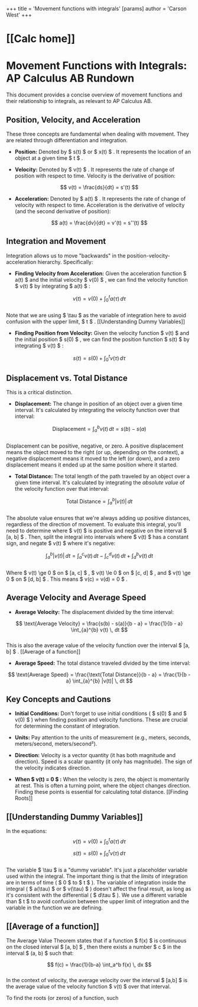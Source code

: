 +++
 title = 'Movement functions with integrals'
[params]
	author = 'Carson West'
+++
# [[Calc home]]
# Movement Functions with Integrals: AP Calculus AB Rundown

This document provides a concise overview of movement functions and their relationship to integrals, as relevant to AP Calculus AB.

## Position, Velocity, and Acceleration

These three concepts are fundamental when dealing with movement.  They are related through differentiation and integration.

*   **Position:** Denoted by  $ s(t) $  or  $ x(t) $ .  It represents the location of an object at a given time  $ t $ .

*   **Velocity:** Denoted by  $ v(t) $ .  It represents the rate of change of position with respect to time.  Velocity is the derivative of position:

 $$ v(t) = \frac{ds}{dt} = s'(t) $$  
*   **Acceleration:** Denoted by  $ a(t) $ .  It represents the rate of change of velocity with respect to time.  Acceleration is the derivative of velocity (and the second derivative of position):

 $$ a(t) = \frac{dv}{dt} = v'(t) = s''(t) $$  
## Integration and Movement

Integration allows us to move "backwards" in the position-velocity-acceleration hierarchy.  Specifically:

*   **Finding Velocity from Acceleration:**  Given the acceleration function  $ a(t) $  and the initial velocity  $ v(0) $ , we can find the velocity function  $ v(t) $  by integrating  $ a(t) $ :

 $$ v(t) = v(0) + \int_{0}^{t} a(\tau) \, d\tau $$  
Note that we are using  $ \tau $  as the variable of integration here to avoid confusion with the upper limit,  $ t $ . [[Understanding Dummy Variables]]

*   **Finding Position from Velocity:** Given the velocity function  $ v(t) $  and the initial position  $ s(0) $ , we can find the position function  $ s(t) $  by integrating  $ v(t) $ :

 $$ s(t) = s(0) + \int_{0}^{t} v(\tau) \, d\tau $$  
## Displacement vs. Total Distance

This is a critical distinction.

*   **Displacement:** The change in position of an object over a given time interval.  It's calculated by integrating the velocity function over that interval:

 $$ \text{Displacement} = \int_{a}^{b} v(t) \, dt = s(b) - s(a) $$  
Displacement can be positive, negative, or zero.  A positive displacement means the object moved to the right (or up, depending on the context), a negative displacement means it moved to the left (or down), and a zero displacement means it ended up at the same position where it started.

*   **Total Distance:** The total length of the path traveled by an object over a given time interval.  It's calculated by integrating the *absolute value* of the velocity function over that interval:

 $$ \text{Total Distance} = \int_{a}^{b} |v(t)| \, dt $$  
The absolute value ensures that we're always adding up positive distances, regardless of the direction of movement. To evaluate this integral, you'll need to determine where  $ v(t) $  is positive and negative on the interval  $ [a, b] $ .  Then, split the integral into intervals where  $ v(t) $  has a constant sign, and negate  $ v(t) $  where it's negative:

 $$ \int_{a}^{b} |v(t)| \, dt = \int_{a}^{c} v(t) \, dt - \int_{c}^{d} v(t) \, dt + \int_{d}^{b} v(t) \, dt $$  
Where  $ v(t) \ge 0 $  on  $ [a, c] $ ,  $ v(t) \le 0 $  on  $ [c, d] $ , and  $ v(t) \ge 0 $  on  $ [d, b] $ .  This means  $ v(c) = v(d) = 0 $ .

## Average Velocity and Average Speed

*   **Average Velocity:** The displacement divided by the time interval:

 $$ \text{Average Velocity} = \frac{s(b) - s(a)}{b - a} = \frac{1}{b - a} \int_{a}^{b} v(t) \, dt $$  
This is also the average value of the velocity function over the interval  $ [a, b] $ . [[Average of a function]]

*   **Average Speed:** The total distance traveled divided by the time interval:

 $$ \text{Average Speed} = \frac{\text{Total Distance}}{b - a} = \frac{1}{b - a} \int_{a}^{b} |v(t)| \, dt $$  
## Key Concepts and Cautions

*   **Initial Conditions:** Don't forget to use initial conditions ( $ s(0) $  and  $ v(0) $ ) when finding position and velocity functions. These are crucial for determining the constant of integration.

*   **Units:** Pay attention to the units of measurement (e.g., meters, seconds, meters/second, meters/second²).

*   **Direction:** Velocity is a vector quantity (it has both magnitude and direction). Speed is a scalar quantity (it only has magnitude).  The sign of the velocity indicates direction.

*   **When  $ v(t) = 0 $ :**  When the velocity is zero, the object is momentarily at rest.  This is often a turning point, where the object changes direction.  Finding these points is essential for calculating total distance.
[[Finding Roots]]

## [[Understanding Dummy Variables]]
In the equations:
 $$ v(t) = v(0) + \int_{0}^{t} a(\tau) \, d\tau $$   $$ s(t) = s(0) + \int_{0}^{t} v(\tau) \, d\tau $$  
The variable  $ \tau $  is a "dummy variable".  It's just a placeholder variable used within the integral.  The important thing is that the *limits* of integration are in terms of time ( $ 0 $  to  $ t $ ).  The variable of integration inside the integral ( $ a(\tau) $  or  $ v(\tau) $ ) doesn't affect the final result, as long as it's consistent with the differential ( $ d\tau $ ). We use a different variable than  $ t $  to avoid confusion between the upper limit of integration and the variable in the function we are defining.

## [[Average of a function]]
The Average Value Theorem states that if a function  $ f(x) $  is continuous on the closed interval  $ [a, b] $ , then there exists a number  $ c $  in the interval  $ (a, b) $  such that:

 $$ f(c) = \frac{1}{b-a} \int_a^b f(x) \, dx $$  
In the context of velocity, the average velocity over the interval  $ [a,b] $  is the average value of the velocity function  $ v(t) $  over that interval.


To find the roots (or zeros) of a function, such